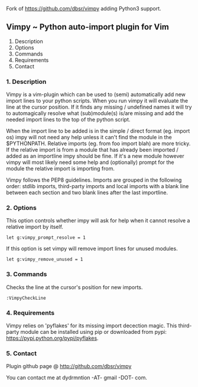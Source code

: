 Fork of https://github.com/dbsr/vimpy adding Python3 support.

##        Vimpy ~ Python auto-import plugin for Vim

1. Description
2. Options
3. Commands
4. Requirements
5. Contact


### 1. Description

Vimpy is a vim-plugin which can be used to (semi) automatically add
new import lines to your python scripts.
When you run vimpy it will evaluate the line at the cursor position. If it
finds any missing / undefined names it will try to automagically resolve
what (sub)module(s) is/are missing and add the needed import lines to the top
of the python script.

When the import line to be added is in the simple / direct format (eg. import
os) impy will not need any help unless it can't find the module in the
$PYTHONPATH.
Relative imports (eg. from foo import blah) are more tricky. If the relative
import is from a module that has already been imported / added as an
importline impy should be fine. If it's a new module however vimpy will most
likely need some help and (optionally) prompt for the module the relative
import is importing from.

Vimpy follows the PEP8 guidelines. Imports are grouped in the following order:
stdlib imports, third-party imports and local imports with a blank line
between each section and two blank lines after the last importline.

### 2. Options

This option controls whether impy will ask for help when it cannot resolve
a relative import by itself.

    let g:vimpy_prompt_resolve = 1

If this option is set vimpy will remove import lines for unused modules.

    let g:vimpy_remove_unused = 1

### 3. Commands

Checks the line at the cursor's position for new imports.

    :VimpyCheckLine

### 4. Requirements

Vimpy relies on 'pyflakes' for its missing import decection magic. This
third-party module can be installed using pip or downloaded from
pypi: https://pypi.python.org/pypi/pyflakes.

### 5. Contact

Plugin github page @ http://github.com/dbsr/vimpy

You can contact me at dydrmntion -AT- gmail -DOT- com.
